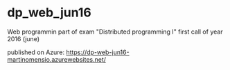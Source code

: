 # dp_web_jun16
Web programmin part of exam "Distributed programming I" first call of year 2016 (june)

published on Azure:
https://dp-web-jun16-martinomensio.azurewebsites.net/
